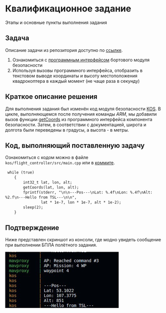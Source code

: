 # Квалификационное задание

Этапы и основные пункты выполнения задания

## Задача

Описание задачи из репозитория доступно по [ссылке](https://github.com/cyberimmunity-edu/cyberimmune-systems-autonomous-delivery-drone-with-kos/blob/main/docs/QUALIFICATION.md#%D0%B2%D1%8B%D0%B2%D0%B5%D1%81%D1%82%D0%B8-%D0%BE%D1%82%D0%BE%D0%B1%D1%80%D0%B0%D0%B6%D0%B5%D0%BD%D0%B8%D0%B5-%D0%BA%D0%BE%D0%BE%D1%80%D0%B4%D0%B8%D0%BD%D0%B0%D1%82-%D0%B8-%D0%B2%D1%8B%D1%81%D0%BE%D1%82%D1%8B-%D0%BC%D0%B5%D1%81%D1%82%D0%BE%D0%BF%D0%BE%D0%BB%D0%BE%D0%B6%D0%B5%D0%BD%D0%B8%D1%8F-%D0%BA%D0%B2%D0%B0%D0%B4%D1%80%D0%BE%D0%BA%D0%BE%D0%BF%D1%82%D0%B5%D1%80%D0%B0-%D0%B2-%D0%B4%D0%B0%D0%BD%D0%BD%D1%8B%D0%B9-%D0%BC%D0%BE%D0%BC%D0%B5%D0%BD%D1%82).


1. Ознакомиться с [программным интерфейсом](https://github.com/cyberimmunity-edu/cyberimmune-systems-autonomous-delivery-drone-with-kos/blob/main/docs/API.md) бортового модуля безопасности
2. Используя вызовы программного интерфейса, отобразить в текстовом выводе координаты и высоту местоположения квадрокоптера в каждый момент (не чаще раза в секунду)

## Краткое описание решения

Для выполнения задания был изменён код модуля безопасности [KOS](https://github.com/ve-dima/cyberimmune-systems-autonomous-delivery-drone-with-kos-sfedu/tree/main/kos). В цикле, выполняющемся после получения команды *ARM*, мы добавили вызов функции [getCoords](https://github.com/cyberimmunity-edu/cyberimmune-systems-autonomous-delivery-drone-with-kos/blob/main/docs/API.md#int-getcoordsint32_t-latitude-int32_t-longitude-int32_t-altitude) из программного интерфейса компонента безопасности. Затем, в соответствии с документацией, широта и долгота были переведены в градусы, а высота - в метры.

## Код, выполняющий поставленную задачу

Ознакомиться с кодом можно в файле ```kos/flight_controller/src/main.cpp``` или в [коммите](https://github.com/ve-dima/cyberimmune-systems-autonomous-delivery-drone-with-kos-sfedu/commit/906008416624b538f8d3e0c4e431a537f3230569).

```
 while (true)
    {
        int32_t lat, lon, alt;
        getCoords(lat, lon, alt);
        fprintf(stderr, "\n\n---Pos---\nLat: %.4f\nLon: %.4f\nAlt: %2.f\n---Hello from TSL---\n\n",
                lat * 1e-7, lon * 1e-7, alt * 1e-2);
        sleep(2);
    }
```

## Подтверждение
Ниже представлен скриншот из консоли, где модно увидеть сообщение при выполнении БПЛА полётного задания.

![Сообщение с координатами](docs/posPrint.jpeg)